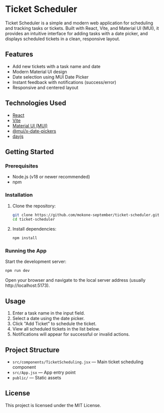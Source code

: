 
# Ticket Scheduler

Ticket Scheduler is a simple and modern web application for scheduling and tracking tasks or tickets. Built with React, Vite, and Material UI (MUI), it provides an intuitive interface for adding tasks with a date picker, and displays scheduled tickets in a clean, responsive layout.

## Features

- Add new tickets with a task name and date
- Modern Material UI design
- Date selection using MUI Date Picker
- Instant feedback with notifications (success/error)
- Responsive and centered layout

## Technologies Used

- [React](https://react.dev/)
- [Vite](https://vitejs.dev/)
- [Material UI (MUI)](https://mui.com/)
- [@mui/x-date-pickers](https://mui.com/x/react-date-pickers/)
- [dayjs](https://day.js.org/)

## Getting Started

### Prerequisites

- Node.js (v18 or newer recommended)
- npm

### Installation

1. Clone the repository:
	```sh
	git clone https://github.com/mokone-september/ticket-scheduler.git
	cd ticket-scheduler
	```
2. Install dependencies:
	```sh
	npm install
	```

### Running the App

Start the development server:

```sh
npm run dev
```

Open your browser and navigate to the local server address (usually http://localhost:5173).

## Usage

1. Enter a task name in the input field.
2. Select a date using the date picker.
3. Click "Add Ticket" to schedule the ticket.
4. View all scheduled tickets in the list below.
5. Notifications will appear for successful or invalid actions.

## Project Structure

- `src/components/TicketScheduling.jsx` — Main ticket scheduling component
- `src/App.jsx` — App entry point
- `public/` — Static assets

## License

This project is licensed under the MIT License.
